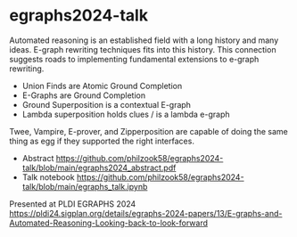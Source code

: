 # egraphs2024-talk


Automated reasoning is an established field with a long history and many ideas. E-graph rewriting techniques fits into this history. This connection suggests roads to implementing fundamental extensions to e-graph rewriting.

- Union Finds are Atomic Ground Completion
- E-Graphs are Ground Completion
- Ground Superposition is a contextual E-graph
- Lambda superposition holds clues / is a lambda e-graph

Twee, Vampire, E-prover, and Zipperposition are capable of doing the same thing as egg if they supported the right interfaces.

- Abstract  https://github.com/philzook58/egraphs2024-talk/blob/main/egraphs2024_abstract.pdf
- Talk notebook https://github.com/philzook58/egraphs2024-talk/blob/main/egraphs_talk.ipynb

Presented at PLDI EGRAPHS 2024 https://pldi24.sigplan.org/details/egraphs-2024-papers/13/E-graphs-and-Automated-Reasoning-Looking-back-to-look-forward

